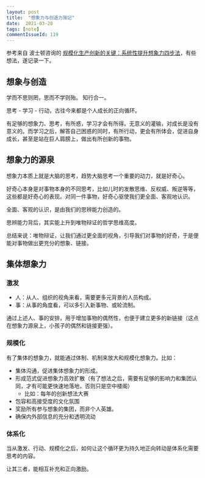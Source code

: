 ```yaml
---
layout: post
title:  "想象力与创造力简记"
date:  2021-03-28
tags: [note]
commentIssueId: 119
---
```


参考来自 波士顿咨询的 [规模化生产创新的关键：系统性提升想象力四步法](http://www.199it.com/archives/1221464.html)，有些想法，遂记录一下。

## 想象与创造

学而不思则罔，思而不学则殆。
知行合一。

思考 - 学习 - 行动，古往今来都是个人成长的正向循环。

有足够的想象力、思考，有所惑，学习才会有所得。无意义的灌输，对成长是没有意义的。而学习之后，解答自己困惑的同时，有所行动，更会有所体会，促进自身成长，甚至是站在巨人肩膀上，做出有所创新的事物。


## 想象力的源泉

想象力本质上就是大脑的思考，趋势大脑思考一个重要的动力，就是好奇心。

好奇心本身是对事物本身的不同思考，比如儿时的发散思维、反权威、叛逆等等，这些都是好奇心的表现。对同一件事物，好奇心驱使我们更全面、客观地认识。

全面、客观的认识，是由我们的思辨能力创造的。

思辨能力背后，其实能上升到唯物辩证的哲学思维高度。

总结来说：唯物辩证，让我们通过更全面的视角，引导我们对事物的好奇，于是便能对事物做出更充分的想象、链接。


## 集体想象力

### 激发

* 人：从人、组织的视角来看，需要更多元背景的人员构成。
* 事：从事的角度看，可以多引入新事物、或轮流制。

通过上述人、事的安排，用于增加事物的偶然性，也便于建立更多的新链接（这点在想象力源泉上，小孩子的偶然和链接更强）。

### 规模化

有了集体的想象力，就能通过体制、机制来放大和规模化想象力。比如：

* 集体沟通，促进集体想象力的形成。
* 形成范式促进想象力高效扩散（有了想法之后，需要有足够的影响力和集团认同，才有可能更快速地落地，否则只是空中楼阁）
  * 比如：每年的创新想法大赛
* 包容和高接受度的文化氛围
* 奖励所有参与想象的集团，而非个人英雄。
* 确保内外部信息的充分和透明流动


### 体系化

当从激发、行动、规模化之后，如何让这个循环更为持久地正向转动是体系化需要思考的内容。

让其三者，能相互补充和正向激励。
